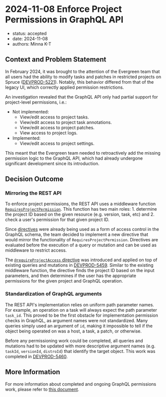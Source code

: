 # 2024-11-08 Enforce Project Permissions in GraphQL API

* status: accepted
* date: 2024-11-08
* authors: Minna K-T

## Context and Problem Statement

In February 2024, it was brought to the attention of the Evergreen team that all users had the ability to modify tasks and patches in restricted projects on Spruce ([DEVPROD-5221](https://jira.mongodb.org/browse/DEVPROD-5221)). Notably, this behavior differed from that of the legacy UI, which correctly applied permission restrictions.

An investigation revealed that the GraphQL API only had partial support for project-level permissions, i.e.:
* Not implemented:
    * View/edit access to project tasks.
    * View/edit access to project task annotations.
    * View/edit access to project patches.
    * View access to project logs.
* Implemented:
    * View/edit access to project settings.

This meant that the Evergreen team needed to retroactively add the missing permission logic to the GraphQL API, which had already undergone significant development since its introduction.

## Decision Outcome
### Mirroring the REST API
To enforce project permissions, the REST API uses a middleware function [`RequiresProjectPermission`](https://github.com/evergreen-ci/evergreen/blob/af18e60d63f99d5c0fbfe4679d86a96829bc7098/rest/route/middleware.go#L605-L615). This function has two main roles: 1. determine the project ID based on the given resource (e.g. version, task, etc) and 2. check a user's permission for that given project ID.

Since [directives](https://the-guild.dev/graphql/tools/docs/schema-directives) were already being used as a form of access control in the GraphQL schema, the team decided to implement a new directive that would mirror the functionality of `RequiresProjectPermission`. Directives are evaluated before the execution of a query or mutation and can be used as middleware to restrict access.

The [`@requireProjectAccess` directive](https://github.com/evergreen-ci/evergreen/blob/7fd7c2065599850a41b445de4b1ff75e624fa622/graphql/schema/directives.graphql#L6-L23) was introduced and applied on top of existing queries and mutations in [DEVPROD-5459](https://jira.mongodb.org/browse/DEVPROD-5459). Similar to the existing middleware function, the directive finds the project ID based on the input parameters, and then determines if the user has the appropriate permissions for the given project and GraphQL operation.

### Standardization of GraphQL arguments
The REST API's implementation relies on uniform path parameter names. For example, an operation on a task will always expect the path parameter `task_id`. This proved to be the first obstacle for implementation permission checks in GraphQL, as argument names were not standardized. Many queries simply used an argument of `id`, making it impossible to tell if the object being operated on was a host, a task, a patch, or otherwise.

Before any permissioning work could be completed, all queries and mutations had to be updated with more descriptive argument names (e.g. `taskId`, `versionId`, `distroId`) that identify the target object. This work was completed in [DEVPROD-5460](https://jira.mongodb.org/browse/DEVPROD-5460).

## More Information
For more information about completed and ongoing GraphQL permissions work, please refer to [this document](https://docs.google.com/document/d/10xqHg94Ynqcd33-qSkK6XtelGcajGWteNBdG-gUGUHI/edit?usp=sharing).

